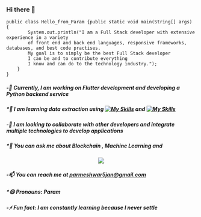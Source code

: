 ### Hi there 👋

```
public class Hello_from_Param {public static void main(String[] args) { 
        System.out.println("I am a Full Stack developer with extensive experience in a variety 
        of front end and back end languages, responsive frameworks, databases, and best code practises.
        My goal is to simply be the best Full Stack developer 
        I can be and to contribute everything 
        I know and can do to the technology industry.");
    }
}
```

##### -🔭 Currently, I am working on Flutter development and developing a Python backend service
##### *🌱 I am learning data extraction using [![My Skills](https://skillicons.dev/icons?i=py)](https://skillicons.dev) and [![My Skills](https://skillicons.dev/icons?i=nextjs)](https://skillicons.dev)
##### -👯 I am looking to collaborate with other developers and integrate multiple technologies to develop applications
##### *💬 You can ask me about _Blockchain_ , _Machine_ _Learning_ and 
<p align="center">
  <a href="https://skillicons.dev">
    <img src="https://skillicons.dev/icons?i=js,nodejs,react,cpp,c,java,py,ts,flask,,express,mysql,mongodb,flutter,dart,firebase,php,html,css,bootstrap,vscode,docker,postman" />
  </a>
</p>

##### -📫 You can reach me at parmeshwar5jan@gmail.com
##### *😄 Pronouns: Param
##### -⚡ Fun fact: I am constantly learning because I never settle



